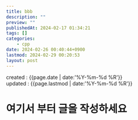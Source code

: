 ```yaml
---
title: bbb
description: ""
preview: ""
publishedAt: 2024-02-17 01:34:21
tags: []
categories:
    - cpp
date: 2024-02-26 00:40:44+0900
lastmod: 2024-02-29 00:20:53
layout: post
---
```


created : {{page.date | date:'%Y-%m-%d %R'}}  
updated : {{page.lastmod | date:'%Y-%m-%d %R'}}

# 여기서 부터 글을 작성하세요



